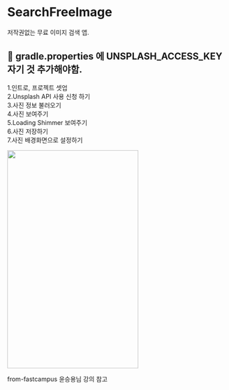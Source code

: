 # SearchFreeImage
저작권없는 무료 이미지 검색 앱. 

## 📢 gradle.properties 에 UNSPLASH_ACCESS_KEY 자기 것 추가해야함.


1.인트로, 프로젝트 셋업<br/>
2.Unsplash API 사용 신청 하기<br/>
3.사진 정보 불러오기<br/>
4.사진 보여주기<br/>
5.Loading Shimmer 보여주기<br/>
6.사진 저장하기<br/>
7.사진 배경화면으로 설정하기<br/>

<img src="https://user-images.githubusercontent.com/63052973/132799395-757898e7-3407-4a45-94e5-d615c862bc91.png"  width="300" height="500">

 from-fastcampus 윤승용님 강의 참고


